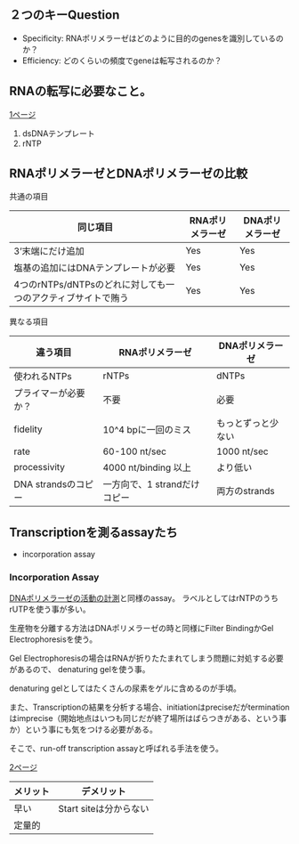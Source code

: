 ## ２つのキーQuestion

- Specificity: RNAポリメラーゼはどのように目的のgenesを識別しているのか？
- Efficiency: どのくらいの頻度でgeneは転写されるのか？

## RNAの転写に必要なこと。

[1ページ](https://karino2.github.io/ImageGallery/MolecularBiology728x2.html#lg=1&slide=0)

1. dsDNAテンプレート
2. rNTP

## RNAポリメラーゼとDNAポリメラーゼの比較

共通の項目

| 同じ項目 | RNAポリメラーゼ | DNAポリメラーゼ |
| ---- | ---- | ---- |
| 3’末端にだけ追加 | Yes | Yes |
| 塩基の追加にはDNAテンプレートが必要 | Yes | Yes |
| 4つのrNTPs/dNTPsのどれに対しても一つのアクティブサイトで賄う | Yes | Yes |

異なる項目

| 違う項目 | RNAポリメラーゼ | DNAポリメラーゼ |
| ---- | ---- | ---- |
| 使われるNTPs | rNTPs | dNTPs |
| プライマーが必要か？ | 不要 | 必要 |
| fidelity | 10^4 bpに一回のミス | もっとずっと少ない |
| rate | 60-100 nt/sec | 1000 nt/sec |
| processivity | 4000 nt/binding 以上 | より低い |
| DNA strandsのコピー | 一方向で、1 strandだけコピー | 両方のstrands |

## Transcriptionを測るassayたち

- incorporation assay

### Incorporation Assay

[DNAポリメラーゼの活動の計測](DNAポリメラーゼの活動の計測.md)と同様のassay。
ラベルとしてはrNTPのうちrUTPを使う事が多い。

生産物を分離する方法はDNAポリメラーゼの時と同様にFilter BindingかGel Electrophoresisを使う。

Gel Electrophoresisの場合はRNAが折りたたまれてしまう問題に対処する必要があるので、
denaturing gelを使う事。

denaturing gelとしてはたくさんの尿素をゲルに含めるのが手頃。

また、Transcriptionの結果を分析する場合、initiationはpreciseだがterminationはimprecise（開始地点はいつも同じだが終了場所はばらつきがある、という事か）という事にも気をつける必要がある。

そこで、run-off transcription assayと呼ばれる手法を使う。

[2ページ](https://karino2.github.io/ImageGallery/MolecularBiology728x2.html#lg=1&slide=1)

| メリット | デメリット |
| ---- | ---- |
| 早い | Start siteは分からない |
|定量的| |